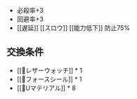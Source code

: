 - 必殺率+3
- 回避率+3
- [[遅延]] [[スロウ]] [[能力低下]] 防止75%

## 交換条件

- [[💍レザーウォッチ]] * 1
- [[💍フォースシール]] * 1
- [[🔹Uマテリアル]] * 8
